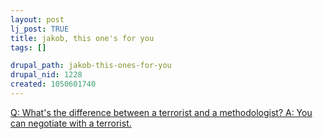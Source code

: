```yaml
--- 
layout: post
lj_post: TRUE
title: jakob, this one's for you
tags: []

drupal_path: jakob-this-ones-for-you
drupal_nid: 1228
created: 1050601740
---
```

<a href="http://www.useit.com" target="_blank">Q: What's the difference between a terrorist and a methodologist?
A: You can negotiate with a terrorist.</a>
